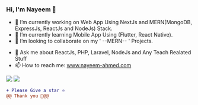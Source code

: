 ### Hi, I'm Nayeem 👋

<!--
**Nayeemr45/Nayeemr45** is a ✨ _special_ ✨ repository because its `README.md` (this file) appears on your GitHub profile.

Here are some ideas to get you started:
-->

- 🔭 I’m currently working on Web App Using NextJs and MERN(MongoDB, ExpressJs, ReactJs and NodeJs) Stack.
- 🌱 I’m currently learning Mobile App Using (Flutter, React Native).
- 👯 I’m looking to collaborate on my ' --MERN-- ' Projects.
<!--
- 🤔 I’m looking for help with ...
-->
- 💬 Ask me about ReactJs, PHP, Laravel, NodeJs and Any Teach Realated Stuff
- 📫 How to reach me: www.nayeem-ahmed.com


<img src="https://github-readme-stats.vercel.app/api?username=nayeemr45&&show_icons=true&bg_color=161B22&title_color=3de3ba&text_color=8ed1bf&icon_color=3de3ba&border_color=161B22">

<img src="https://github-readme-stats.vercel.app/api/top-langs/?username=nayeemr45&layout=compact&bg_color=161B22&title_color=ccffff&text_color=8ed1bf&icon_color=3de3ba&border_color=161B22">
<!--
- 😄 Pronouns: ...
- ⚡ Fun fact: ...
-->

```diff
+ Please Give a star ⭐
@@ Thank you 🌱@@
